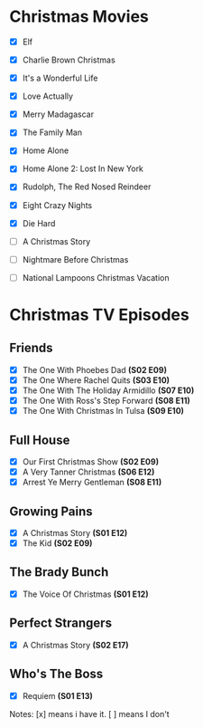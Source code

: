 Christmas Movies
==================
- [x] Elf
- [x] Charlie Brown Christmas
- [x] It's a Wonderful Life
- [x] Love Actually
- [x] Merry Madagascar
- [x] The Family Man
- [x] Home Alone
- [x] Home Alone 2: Lost In New York
- [x] Rudolph, The Red Nosed Reindeer
- [x] Eight Crazy Nights
- [x] Die Hard
- [ ] A Christmas Story
- [ ] Nightmare Before Christmas
- [ ] National Lampoons Christmas Vacation



Christmas TV Episodes
==================

Friends 
-----------------
- [x] The One With Phoebes Dad **(S02 E09)**
- [x] The One Where Rachel Quits **(S03 E10)**
- [x] The One With The Holiday Armidillo **(S07 E10)**
- [x] The One With Ross's Step Forward **(S08 E11)**
- [x] The One With Christmas In Tulsa **(S09 E10)**

Full House
-----------------
- [x] Our First Christmas Show **(S02 E09)**
- [x] A Very Tanner Christmas **(S06 E12)**
- [x] Arrest Ye Merry Gentleman **(S08 E11)**

Growing Pains
-----------------
- [x] A Christmas Story **(S01 E12)**
- [x] The Kid **(S02 E09)**

The Brady Bunch 
-----------------
- [x] The Voice Of Christmas **(S01 E12)**

Perfect Strangers
-----------------
- [x] A Christmas Story **(S02 E17)**

Who's The Boss
-----------------
- [x] Requiem **(S01 E13)**


Notes:
[x] means i have it.
[ ] means I don't
